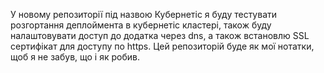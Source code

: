 У новому репозиторії під назвою Кубернетіс я буду тестувати розгортання деплоймента в кубернетіс кластері, також буду налаштовувати доступ до додатка через dns, а також встановлю SSL сертифікат для доступу по https.
Цей репозиторій буде як мої нотатки, щоб я не забув, що і як робив.
